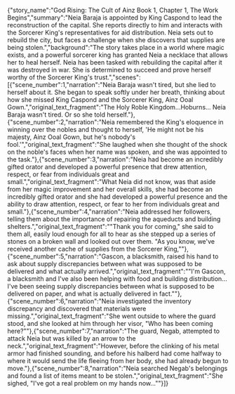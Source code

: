 {"story_name":"God Rising: The Cult of Ainz Book 1, Chapter 1, The Work Begins","summary":"Neia Baraja is appointed by King Caspond to lead the reconstruction of the capital. She reports directly to him and interacts with the Sorcerer King's representatives for aid distribution. Neia sets out to rebuild the city, but faces a challenge when she discovers that supplies are being stolen.","background":"The story takes place in a world where magic exists, and a powerful sorcerer king has granted Neia a necklace that allows her to heal herself. Neia has been tasked with rebuilding the capital after it was destroyed in war. She is determined to succeed and prove herself worthy of the Sorcerer King's trust.","scenes":[{"scene_number":1,"narration":"Neia Baraja wasn't tired, but she lied to herself about it. She began to speak softly under her breath, thinking about how she missed King Caspond and the Sorcerer King, Ainz Ooal Gown.","original_text_fragment":"The Holy Roble Kingdom...Hoburns... Neia Baraja wasn't tired. Or so she told herself."},{"scene_number":2,"narration":"Neia remembered the King's eloquence in winning over the nobles and thought to herself, 'He might not be his majesty, Ainz Ooal Gown, but he's nobody's fool.'","original_text_fragment":"She laughed when she thought of the shock on the noble's faces when her name was spoken, and she was appointed to the task."},{"scene_number":3,"narration":"Neia had become an incredibly gifted orator and developed a powerful presence that drew attention, respect, or fear from individuals great and small.","original_text_fragment":"What Neia did not know, was that aside from her magic improvement and her overall skills, she had become an incredibly gifted orator and she had developed a powerful presence and the ability to draw attention, respect, or fear to her from individuals great and small."},{"scene_number":4,"narration":"Neia addressed her followers, telling them about the importance of repairing the aqueducts and building shelters.","original_text_fragment":"\"Thank you for coming,\" she said to them all, easily loud enough for all to hear as she stepped up a series of stones on a broken wall and looked out over them. \"As you know, we've received another cache of supplies from the Sorcerer King,\""},{"scene_number":5,"narration":"Gascon, a blacksmith, raised his hand to ask about supply discrepancies between what was supposed to be delivered and what actually arrived.","original_text_fragment":"\"I'm Gascon, a blacksmith and I've also been helping with food and building distribution... I've been seeing supply discrepancies between what is supposed to be delivered on paper, and what is actually delivered in fact.\""},{"scene_number":6,"narration":"Neia investigated the inventory discrepancy and discovered that materials were missing.","original_text_fragment":"She went outside to where the guard stood, and she looked at him through her visor, \"Who has been coming here?\""},{"scene_number":7,"narration":"The guard, Negab, attempted to attack Neia but was killed by an arrow to the neck.","original_text_fragment":"However, before the clinking of his metal armor had finished sounding, and before his halberd had come halfway to where it would send the life fleeing from her body, she had already begun to move."},{"scene_number":8,"narration":"Neia searched Negab's belongings and found a list of items meant to be stolen.","original_text_fragment":"She sighed, \"I've got a real problem on my hands now...\""}]}
